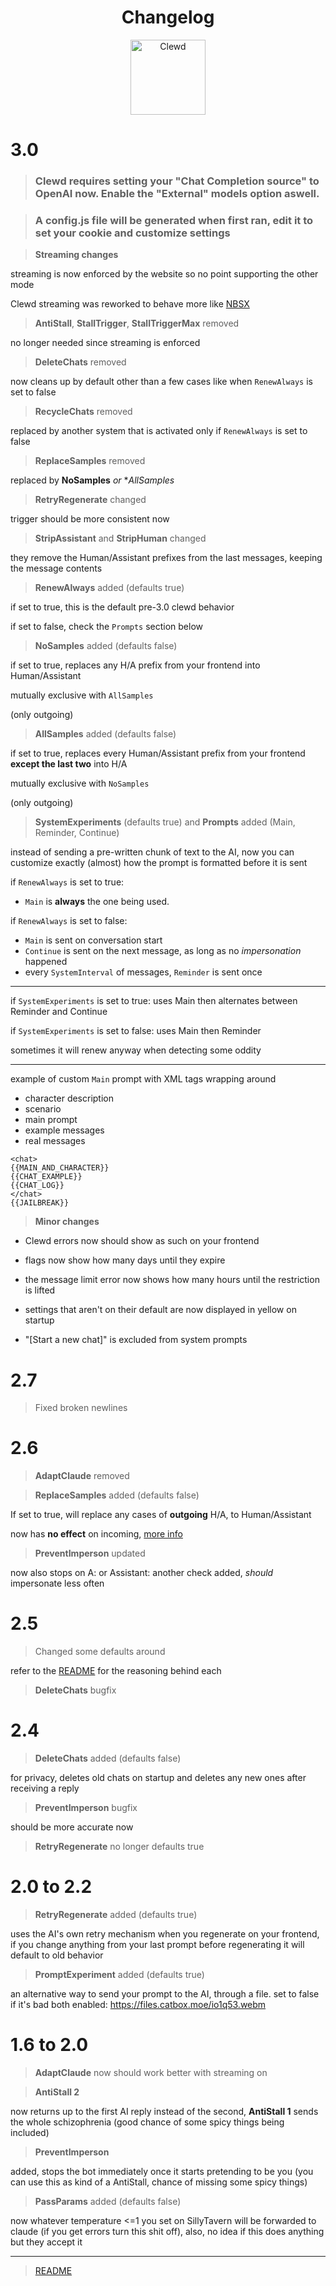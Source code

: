 <div align="center">
<h1>Changelog</h1>
<a href="https://gitgud.io/ahsk/clewd/">
  <img
    height="120"
    width="120"
    alt="Clewd"
    title="Clewd"
    src="https://gitgud.io/ahsk/clewd/-/raw/master/media/logo.png"
    align="center"
  />
</a>
</div>


# 3.0
> ### **Clewd requires setting your "Chat Completion source" to OpenAI now. Enable the "External" models option aswell.**

> ### A config.js file will be generated when first ran, edit it to set your cookie and customize settings

> **Streaming changes**

streaming is now enforced by the website so no point supporting the other mode

Clewd streaming was reworked to behave more like [NBSX](https://gitgud.io/ahsk/nbsx)

> **AntiStall**, **StallTrigger**, **StallTriggerMax** removed

no longer needed since streaming is enforced

> **DeleteChats** removed

now cleans up by default other than a few cases like when `RenewAlways` is set to false

> **RecycleChats** removed

replaced by another system that is activated only if `RenewAlways` is set to false

> **ReplaceSamples** removed

replaced by **NoSamples** *or* **AllSamples*

> **RetryRegenerate** changed

trigger should be more consistent now

> **StripAssistant** and **StripHuman** changed

they remove the Human/Assistant prefixes from the last messages, keeping the message contents

> **RenewAlways** added (defaults true)

if set to true, this is the default pre-3.0 clewd behavior

if set to false, check the `Prompts` section below

> **NoSamples** added (defaults false)

if set to true, replaces any H/A prefix from your frontend into Human/Assistant

mutually exclusive with `AllSamples`

(only outgoing)

> **AllSamples** added (defaults false)

if set to true, replaces every Human/Assistant prefix from your frontend **except the last two** into H/A

mutually exclusive with `NoSamples`

(only outgoing)

> **SystemExperiments** (defaults true) and **Prompts** added (Main, Reminder, Continue)

instead of sending a pre-written chunk of text to the AI, now you can customize exactly (almost) how the prompt is formatted before it is sent

if `RenewAlways` is set to true:
- `Main` is **always** the one being used.

if `RenewAlways` is set to false:
- `Main` is sent on conversation start
- `Continue` is sent on the next message, as long as no *impersonation* happened
- every `SystemInterval` of messages, `Reminder` is sent once

---

if `SystemExperiments` is set to true:
uses Main then alternates between Reminder and Continue

if `SystemExperiments` is set to false:
uses Main then Reminder

sometimes it will renew anyway when detecting some oddity

---

example of custom `Main` prompt with XML tags wrapping around

- character description
- scenario
- main prompt
- example messages
- real messages

```
<chat>
{{MAIN_AND_CHARACTER}}
{{CHAT_EXAMPLE}}
{{CHAT_LOG}}
</chat>
{{JAILBREAK}}
```

> **Minor changes**

- Clewd errors now should show as such on your frontend

- flags now show how many days until they expire

- the message limit error now shows how many hours until the restriction is lifted

- settings that aren't on their default are now displayed in yellow on startup

- "[Start a new chat]" is excluded from system prompts


# 2.7
> Fixed broken newlines


# 2.6
> **AdaptClaude** removed

> **ReplaceSamples** added (defaults false)

If set to true, will replace any cases of **outgoing** H/A, to Human/Assistant

now has **no effect** on incoming, [more info](https://docs.anthropic.com/claude/docs/prompt-troubleshooting-checklist#the-prompt-is-formatted-correctly)

>**PreventImperson** updated

now also stops on A: or Assistant:
another check added, *should* impersonate less often


# 2.5
> Changed some defaults around

refer to the [README](https://gitgud.io/ahsk/clewd/#defaults) for the reasoning behind each

> **DeleteChats** bugfix


# 2.4
> **DeleteChats** added (defaults false)

for privacy, deletes old chats on startup and deletes any new ones after receiving a reply

> **PreventImperson** bugfix

should be more accurate now

> **RetryRegenerate** no longer defaults true


# 2.0 to 2.2
> **RetryRegenerate** added (defaults true)

uses the AI's own retry mechanism when you regenerate on your frontend, if you change anything from your last prompt before regenerating it will default to old behavior

> **PromptExperiment** added (defaults true)

an alternative way to send your prompt to the AI, through a file. set to false if it's bad
both enabled: https://files.catbox.moe/io1q53.webm


# 1.6 to 2.0
> **AdaptClaude** now should work better with streaming on

> **AntiStall 2**

now returns up to the first AI reply instead of the second, **AntiStall 1** sends the whole schizophrenia (good chance of some spicy things being included)

> **PreventImperson**

added, stops the bot immediately once it starts pretending to be you (you can use this as kind of a AntiStall, chance of missing some spicy things)

> **PassParams** added (defaults false)

now whatever temperature <=1 you set on SillyTavern will be forwarded to claude (if you get errors turn this shit off), also, no idea if this does anything but they accept it

---

> [README](https://gitgud.io/ahsk/clewd/#defaults)
